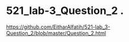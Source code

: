 # 521_lab-3_Question_2 . 
 https://github.com/EitharAlfatih/521-lab_3-Question_2/blob/master/Question_2.html
